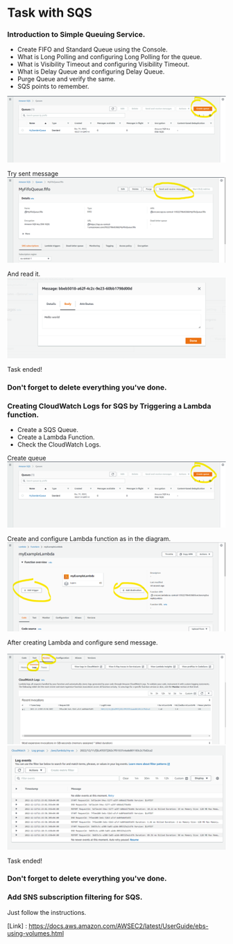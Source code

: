 # Task with SQS

### Introduction to Simple Queuing Service.

- Create FIFO and Standard Queue using the Console.
- What is Long Polling and configuring Long Polling for the queue. 
- What is Visibility Timeout and configuring Visibility Timeout.
- What is Delay Queue and configuring Delay Queue.
- Purge Queue and verify the same.
- SQS points to remember.


![](assets/sqs-standart.png)

Try sent message
![](assets/send-sms.png)

And read it.
![](assets/read-sqs.png)

Task ended!

### Don't forget to delete everything you've done.

### Creating CloudWatch Logs for SQS by Triggering a Lambda function.

- Create a SQS Queue.
- Create a Lambda Function.
- Check the CloudWatch Logs.

Create queue
![](assets/sqs-standart.png)

Create and configure Lambda function as in the diagram.
![](assets/create-config-lambda.png)

After creating Lambda and configure send message.

![](assets/lambda-cw-logs.png)
![](assets/cw-logs.png)

Task ended!

### Don't forget to delete everything you've done.

### Add SNS subscription filtering for SQS.

Just follow the instructions.

[Link] : https://docs.aws.amazon.com/AWSEC2/latest/UserGuide/ebs-using-volumes.html




